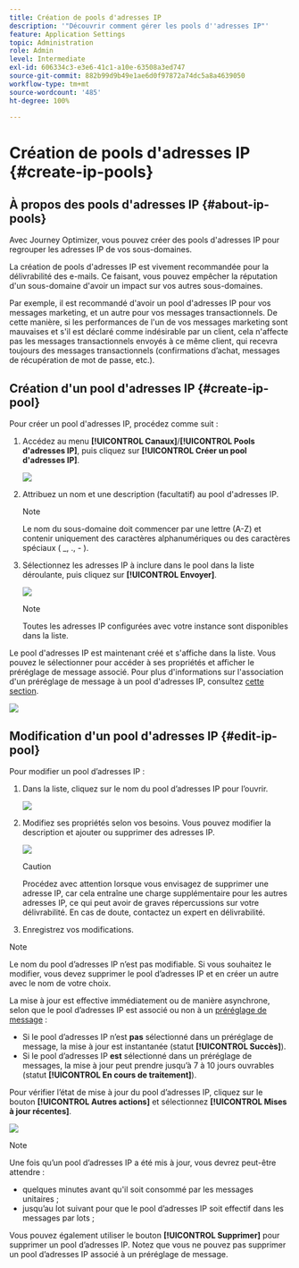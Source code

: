 ```yaml
---
title: Création de pools d'adresses IP
description: '"Découvrir comment gérer les pools d''adresses IP"'
feature: Application Settings
topic: Administration
role: Admin
level: Intermediate
exl-id: 606334c3-e3e6-41c1-a10e-63508a3ed747
source-git-commit: 882b99d9b49e1ae6d0f97872a74dc5a8a4639050
workflow-type: tm+mt
source-wordcount: '485'
ht-degree: 100%

---
```


# Création de pools d&#39;adresses IP {#create-ip-pools}

## À propos des pools d&#39;adresses IP {#about-ip-pools}

Avec Journey Optimizer, vous pouvez créer des pools d&#39;adresses IP pour regrouper les adresses IP de vos sous-domaines.

La création de pools d&#39;adresses IP est vivement recommandée pour la délivrabilité des e-mails. Ce faisant, vous pouvez empêcher la réputation d&#39;un sous-domaine d&#39;avoir un impact sur vos autres sous-domaines.

Par exemple, il est recommandé d&#39;avoir un pool d&#39;adresses IP pour vos messages marketing, et un autre pour vos messages transactionnels. De cette manière, si les performances de l&#39;un de vos messages marketing sont mauvaises et s&#39;il est déclaré comme indésirable par un client, cela n&#39;affecte pas les messages transactionnels envoyés à ce même client, qui recevra toujours des messages transactionnels (confirmations d’achat, messages de récupération de mot de passe, etc.).

## Création d&#39;un pool d&#39;adresses IP {#create-ip-pool}

Pour créer un pool d&#39;adresses IP, procédez comme suit :

1. Accédez au menu **[!UICONTROL Canaux]**/**[!UICONTROL Pools d&#39;adresses IP]**, puis cliquez sur **[!UICONTROL Créer un pool d&#39;adresses IP]**.

   ![](assets/ip-pool-create.png)

1. Attribuez un nom et une description (facultatif) au pool d&#39;adresses IP.

   >[!NOTE]
   >
   >Le nom du sous-domaine doit commencer par une lettre (A-Z) et contenir uniquement des caractères alphanumériques ou des caractères spéciaux ( _, ., - ).

1. Sélectionnez les adresses IP à inclure dans le pool dans la liste déroulante, puis cliquez sur **[!UICONTROL Envoyer]**.

   ![](assets/ip-pool-config.png)

   >[!NOTE]
   >
   >Toutes les adresses IP configurées avec votre instance sont disponibles dans la liste.

Le pool d&#39;adresses IP est maintenant créé et s&#39;affiche dans la liste. Vous pouvez le sélectionner pour accéder à ses propriétés et afficher le préréglage de message associé. Pour plus d&#39;informations sur l&#39;association d&#39;un préréglage de message à un pool d&#39;adresses IP, consultez [cette section](message-presets.md).

![](assets/ip-pool-created.png)

## Modification d&#39;un pool d&#39;adresses IP {#edit-ip-pool}

Pour modifier un pool d’adresses IP :

1. Dans la liste, cliquez sur le nom du pool d’adresses IP pour l’ouvrir.

   ![](assets/ip-pool-list.png)

1. Modifiez ses propriétés selon vos besoins. Vous pouvez modifier la description et ajouter ou supprimer des adresses IP.

   ![](assets/ip-pool-edit.png)

   >[!CAUTION]
   >
   >Procédez avec attention lorsque vous envisagez de supprimer une adresse IP, car cela entraîne une charge supplémentaire pour les autres adresses IP, ce qui peut avoir de graves répercussions sur votre délivrabilité. En cas de doute, contactez un expert en délivrabilité.

1. Enregistrez vos modifications.

>[!NOTE]
>
>Le nom du pool d’adresses IP n’est pas modifiable. Si vous souhaitez le modifier, vous devez supprimer le pool d’adresses IP et en créer un autre avec le nom de votre choix.

La mise à jour est effective immédiatement ou de manière asynchrone, selon que le pool d’adresses IP est associé ou non à un [préréglage de message](message-presets.md) :

* Si le pool d’adresses IP n’est **pas** sélectionné dans un préréglage de message, la mise à jour est instantanée (statut **[!UICONTROL Succès]**).
* Si le pool d’adresses IP **est** sélectionné dans un préréglage de messages, la mise à jour peut prendre jusqu’à 7 à 10 jours ouvrables (statut **[!UICONTROL En cours de traitement]**).

Pour vérifier l’état de mise à jour du pool d’adresses IP, cliquez sur le bouton **[!UICONTROL Autres actions]** et sélectionnez **[!UICONTROL Mises à jour récentes]**.

![](assets/ip-pool-recent-update.png)

>[!NOTE]
>
>Une fois qu’un pool d’adresses IP a été mis à jour, vous devrez peut-être attendre :
>* quelques minutes avant qu&#39;il soit consommé par les messages unitaires ;
>* jusqu’au lot suivant pour que le pool d’adresses IP soit effectif dans les messages par lots ;


Vous pouvez également utiliser le bouton **[!UICONTROL Supprimer]** pour supprimer un pool d’adresses IP. Notez que vous ne pouvez pas supprimer un pool d’adresses IP associé à un préréglage de message.

